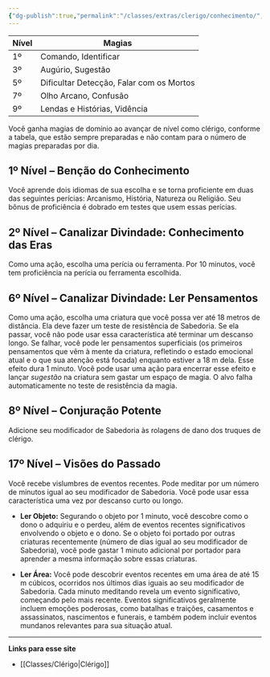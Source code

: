 ```yaml
---
{"dg-publish":true,"permalink":"/classes/extras/clerigo/conhecimento/","tags":["Sub-Classes Clérigo"],"created":"2024-07-23T08:29:11.000-03:00"}
---
```



| Nível | Magias                          |
|-------|---------------------------------|
| 1º    | Comando, Identificar             |
| 3º    | Augúrio, Sugestão                |
| 5º    | Dificultar Detecção, Falar com os Mortos |
| 7º    | Olho Arcano, Confusão            |
| 9º    | Lendas e Histórias, Vidência     |

Você ganha magias de domínio ao avançar de nível como clérigo, conforme a tabela, que estão sempre preparadas e não contam para o número de magias preparadas por dia.

## 1º Nível – Benção do Conhecimento  
Você aprende dois idiomas de sua escolha e se torna proficiente em duas das seguintes perícias: Arcanismo, História, Natureza ou Religião. Seu bônus de proficiência é dobrado em testes que usem essas perícias.

## 2º Nível – Canalizar Divindade: Conhecimento das Eras
Como uma ação, escolha uma perícia ou ferramenta. Por 10 minutos, você tem proficiência na perícia ou ferramenta escolhida.

## 6º Nível – Canalizar Divindade: Ler Pensamentos  
Como uma ação, escolha uma criatura que você possa ver até 18 metros de distância. Ela deve fazer um teste de resistência de Sabedoria. Se ela passar, você não pode usar essa característica até terminar um descanso longo. Se falhar, você pode ler pensamentos superficiais (os primeiros pensamentos que vêm à mente da criatura, refletindo o estado emocional atual e o que sua atenção está focada) enquanto estiver a 18 m dela. Esse efeito dura 1 minuto. Você pode usar uma ação para encerrar esse efeito e lançar *sugestão* na criatura sem gastar um espaço de magia. O alvo falha automaticamente no teste de resistência da magia.

## 8º Nível – Conjuração Potente  
Adicione seu modificador de Sabedoria às rolagens de dano dos truques de clérigo.

## 17º Nível – Visões do Passado  
Você recebe vislumbres de eventos recentes. Pode meditar por um número de minutos igual ao seu modificador de Sabedoria. Você pode usar essa característica uma vez por descanso curto ou longo.

- **Ler Objeto:** Segurando o objeto por 1 minuto, você descobre como o dono o adquiriu e o perdeu, além de eventos recentes significativos envolvendo o objeto e o dono. Se o objeto foi portado por outras criaturas recentemente (número de dias igual ao seu modificador de Sabedoria), você pode gastar 1 minuto adicional por portador para aprender a mesma informação sobre essas criaturas.

- **Ler Área:** Você pode descobrir eventos recentes em uma área de até 15 m cúbicos, ocorridos nos últimos dias iguais ao seu modificador de Sabedoria. Cada minuto meditando revela um evento significativo, começando pelo mais recente. Eventos significativos geralmente incluem emoções poderosas, como batalhas e traições, casamentos e assassinatos, nascimentos e funerais, e também podem incluir eventos mundanos relevantes para sua situação atual.

___
**Links para esse site**  
- [[Classes/Clérigo\|Clérigo]]
